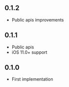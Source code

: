 ## 0.1.2
- Public apis improvements
## 0.1.1
- Public apis
- iOS 11.0+ support
## 0.1.0
- First implementation
